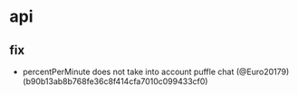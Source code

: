 # api

## fix

* percentPerMinute does not take into account puffle chat (@Euro20179) (b90b13ab8b768fe36c8f414cfa7010c099433cf0)


